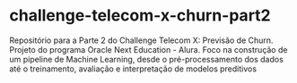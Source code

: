 # challenge-telecom-x-churn-part2
Repositório para a Parte 2 do Challenge Telecom X: Previsão de Churn. Projeto do programa Oracle Next Education - Alura. Foco na construção de um pipeline de Machine Learning, desde o pré-processamento dos dados até o treinamento, avaliação e interpretação de modelos preditivos
